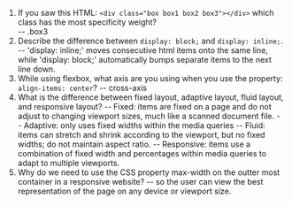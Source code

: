 <!-- Answers to the Self Study Questions go here -->

1. If you saw this HTML: `<div class="box box1 box2 box3"></div>` which class has the most specificity weight?  
-- .box3
2. Describe the difference between `display: block;` and `display: inline;`. 
-- 'display: inline;' moves consecutive html items onto the same line, while 'display: block;' automatically bumps separate items to the next line down.
3. While using flexbox, what axis are you using when you use the property: `align-items: center`?
-- cross-axis
4. What is the difference between fixed layout, adaptive layout, fluid layout, and responsive layout?
-- Fixed: items are fixed on a page and do not adjust to changing viewport sizes, much like a scanned document file.
-- Adaptive: only uses fixed widths within the media queries
-- Fluid: items can stretch and shrink according to the viewport, but no fixed widths; do not maintain aspect ratio.
-- Responsive: items use a combination of fixed width and percentages within media queries to adapt to multiple viewports.
5. Why do we need to use the CSS property max-width on the outter most container in a responsive website?
-- so the user can view the best representation of the page on any device or viewport size. 
